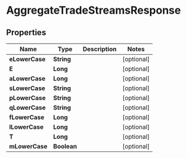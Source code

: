 

# AggregateTradeStreamsResponse


## Properties

| Name | Type | Description | Notes |
|------------ | ------------- | ------------- | -------------|
|**eLowerCase** | **String** |  |  [optional] |
|**E** | **Long** |  |  [optional] |
|**aLowerCase** | **Long** |  |  [optional] |
|**sLowerCase** | **String** |  |  [optional] |
|**pLowerCase** | **String** |  |  [optional] |
|**qLowerCase** | **String** |  |  [optional] |
|**fLowerCase** | **Long** |  |  [optional] |
|**lLowerCase** | **Long** |  |  [optional] |
|**T** | **Long** |  |  [optional] |
|**mLowerCase** | **Boolean** |  |  [optional] |



